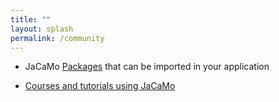 ```yaml
---
title: ""
layout: splash
permalink: /community
---
```


 <!-- teaching, schools, forum, courses, ...-->
 
* JaCaMo [Packages](/packages) that can be imported in your application

* [Courses and tutorials using JaCaMo](/teaching)
